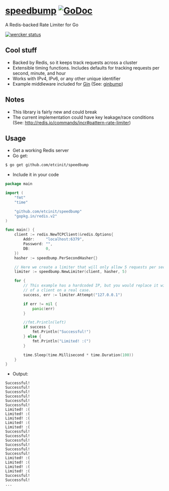 # [speedbump](https://github.com/etcinit/speedbump) [![GoDoc](https://godoc.org/github.com/etcinit/speedbump?status.svg)](http://godoc.org/github.com/etcinit/speedbump)

A Redis-backed Rate Limiter for Go

[![wercker status](https://app.wercker.com/status/9832225d9e89d9702d4ce7ca4e8e4285/m "wercker status")](https://app.wercker.com/project/bykey/9832225d9e89d9702d4ce7ca4e8e4285)

## Cool stuff

- Backed by Redis, so it keeps track requests across a cluster
- Extensible timing functions. Includes defaults for tracking requests per
second, minute, and hour
- Works with IPv4, IPv6, or any other unique identifier
- Example middleware included for [Gin](https://github.com/gin-gonic/gin) (See: [ginbump](https://github.com/etcinit/speedbump/blob/master/ginbump))

## Notes

- This library is fairly new and could break
- The current implementation could have key leakage/race conditions (See: http://redis.io/commands/incr#pattern-rate-limiter)

## Usage

- Get a working Redis server
- Go get:

```sh
$ go get github.com/etcinit/speedbump
```

- Include it in your code

```go
package main

import (
	"fmt"
	"time"

	"github.com/etcinit/speedbump"
	"gopkg.in/redis.v2"
)

func main() {
	client := redis.NewTCPClient(&redis.Options{
		Addr:     "localhost:6379",
		Password: "",
		DB:       0,
	})
	hasher := speedbump.PerSecondHasher{}

	// Here we create a limiter that will only allow 5 requests per second
	limiter := speedbump.NewLimiter(client, hasher, 5)

	for {
		// This example has a hardcoded IP, but you would replace it with the IP
		// of a client on a real case.
		success, err := limiter.Attempt("127.0.0.1")

		if err != nil {
			panic(err)
		}

		//fmt.Println(left)
		if success {
			fmt.Println("Successful!")
		} else {
			fmt.Println("Limited! :(")
		}

		time.Sleep(time.Millisecond * time.Duration(100))
	}
}
```

- Output:

```
Successful!
Successful!
Successful!
Successful!
Successful!
Successful!
Limited! :(
Limited! :(
Limited! :(
Limited! :(
Limited! :(
Successful!
Successful!
Successful!
Successful!
Successful!
Successful!
Limited! :(
Limited! :(
Limited! :(
Limited! :(
Successful!
Successful!
...
```
